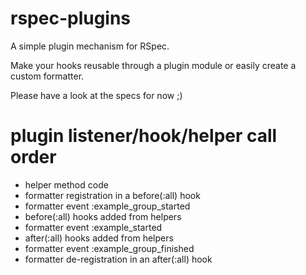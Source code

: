 rspec-plugins
=============

A simple plugin mechanism for RSpec.

Make your hooks reusable through a plugin module or easily create a custom formatter.

Please have a look at the specs for now ;)


# plugin listener/hook/helper call order

* helper method code
* formatter registration in a before(:all) hook
* formatter event :example_group_started
* before(:all) hooks added from helpers
* formatter event :example_started
* after(:all) hooks added from helpers
* formatter event :example_group_finished
* formatter de-registration in an after(:all) hook

